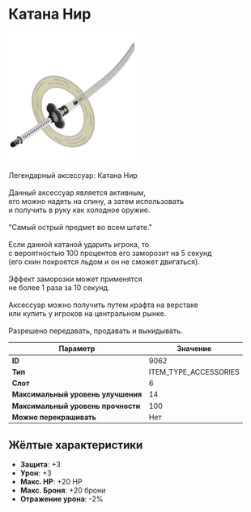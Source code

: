 # Катана Нир

![Item Image](../img/9062.webp?raw=true)

Легендарный аксессуар: Катана Нир<br><br>Данный аксессуар является активным,<br>его можно надеть на спину, а затем использовать<br>и получить в руку как холодное оружие.<br><br>"Самый острый предмет во всем штате."<br><br>Если данной катаной ударить игрока, то<br>с вероятностью 100 процентов его заморозит на 5 секунд<br>(его скин покроется льдом и он не сможет двигаться).<br><br>Эффект заморозки может применятся<br>не более 1 раза за 10 секунд.<br><br>Аксессуар можно получить путем крафта на верстаке<br>или купить у игроков на центральном рынке.<br><br>Разрешено передавать, продавать и выкидывать.


| Параметр | Значение |
|----------|----------|
| **ID** | 9062 |
| **Тип** | ITEM_TYPE_ACCESSORIES |
| **Слот** | 6 |
| **Максимальный уровень улучшения** | 14 |
| **Максимальный уровень прочности** | 100 |
| **Можно перекрашивать** | Нет |

## Жёлтые характеристики

- **Защита**: +3
- **Урон**: +3
- **Макс. HP**: +20 HP
- **Макс. Броня**: +20 брони
- **Отражение урона**: -2%

